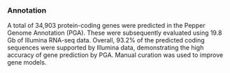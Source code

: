 ### Annotation

A total of 34,903 protein-coding genes were predicted in the Pepper
Genome Annotation (PGA). These were subsequently evaluated using 19.8 Gb
of Illumina RNA-seq data. Overall, 93.2% of the predicted coding
sequences were supported by Illumina data, demonstrating the high
accuracy of gene prediction by PGA. Manual curation was used to improve
gene models.
